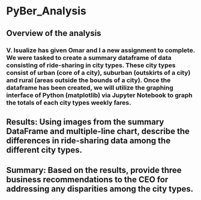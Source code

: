 # PyBer_Analysis

## Overview of the analysis

### V. Isualize has given Omar and I a new assignment to complete. We were tasked to create a summary dataframe of data consisting of ride-sharing in city types. These city types consist of urban (core of a city), suburban (outskirts of a city) and rural (areas outside the bounds of a city). Once the dataframe has been created, we will utilize the graphing interface of Python (matplotlib) via Jupyter Notebook to graph the totals of each city types weekly fares.


## Results: Using images from the summary DataFrame and multiple-line chart, describe the differences in ride-sharing data among the different city types.


## Summary: Based on the results, provide three business recommendations to the CEO for addressing any disparities among the city types.
